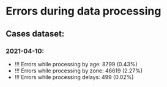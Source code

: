 # Errors during data processing

## Cases dataset:

### 2021-04-10:
- !!! Errors while processing by age: 8799 (0.43%)
- !!! Errors while processing by zone: 46619 (2.27%)
- !!! Errors while processing delays: 499 (0.02%)
